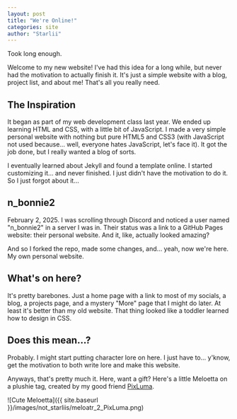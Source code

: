 ```yaml
---
layout: post
title: "We're Online!"
categories: site
author: "Starlii"
---
```


Took long enough.

Welcome to my new website! I've had this idea for a long while, but never had the motivation to actually finish it. It's just a simple website with a blog, project list, and about me! That's all you really need.

## The Inspiration

It began as part of my web development class last year. We ended up learning HTML and CSS, with a little bit of JavaScript. I made a very simple personal website with nothing but pure HTML5 and CSS3 (with JavaScript not used because... well, everyone hates JavaScript, let's face it). It got the job done, but I really wanted a blog of sorts.

I eventually learned about Jekyll and found a template online. I started customizing it... and never finished. I just didn't have the motivation to do it. So I just forgot about it...

## n_bonnie2

February 2, 2025. I was scrolling through Discord and noticed a user named "n_bonnie2" in a server I was in. Their status was a link to a GitHub Pages website: their personal website. And it, like, actually looked amazing?

And so I forked the repo, made some changes, and... yeah, now we're here. My own personal website.

## What's on here?

It's pretty barebones. Just a home page with a link to most of my socials, a blog, a projects page, and a mystery "More" page that I might do later. At least it's better than my old website. That thing looked like a toddler learned how to design in CSS.

## Does this mean...?

Probably. I might start putting character lore on here. I just have to... y'know, get the motivation to both write lore and make this website.

Anyways, that's pretty much it. Here, want a gift? Here's a little Meloetta on a plushie tag, created by my good friend [PixLuma](https://bsky.app/profile/pixluma.bsky.social).

![Cute Meloetta]({{ site.baseurl }}/images/not_starliis/meloatr_2_PixLuma.png)
